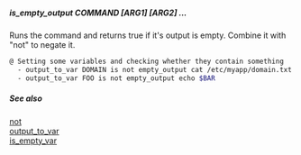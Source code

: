 ##### is_empty_output COMMAND [ARG1] [ARG2] ...

Runs the command and returns true if it's output is empty. Combine it with "not" to negate it.

```bash
@ Setting some variables and checking whether they contain something
  - output_to_var DOMAIN is not empty_output cat /etc/myapp/domain.txt
  - output_to_var FOO is not empty_output echo $BAR
```

##### See also

[not](not.md)  
[output_to_var](output_to_var.md)  
[is_empty_var](is_empty_var.md)  

